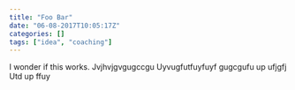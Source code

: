 ```yaml
---
title: "Foo Bar"
date: "06-08-2017T10:05:17Z"
categories: []
tags: ["idea", "coaching"]
---
```


I wonder if this works. Jvjhvjgvgugccgu
Uyvugfutfuyfuyf gugcgufu up ufjgfj Utd up ffuy

<!--more-->
